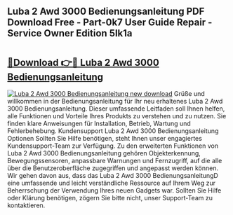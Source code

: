 ## Luba 2 Awd 3000 Bedienungsanleitung PDF Download Free - Part-0k7 User Guide Repair - Service Owner Edition 5Ik1a

# <h2><a href="http://df0yj07.blite.top/?on=Luba+2+Awd+3000+Bedienungsanleitung">🔗Download 👉🔴 Luba 2 Awd 3000 Bedienungsanleitung</a></h2>

[![Luba 2 Awd 3000 Bedienungsanleitung new download](https://i.imgur.com/lujVjoI.png)](http://df0yj07.blite.top/?on=Luba+2+Awd+3000+Bedienungsanleitung)
Grüße und willkommen in der Bedienungsanleitung für Ihr neu erhaltenes Luba 2 Awd 3000 Bedienungsanleitung. Dieser umfassende Leitfaden soll Ihnen helfen, alle Funktionen und Vorteile Ihres Produkts zu verstehen und zu nutzen. Sie finden klare Anweisungen für Installation, Betrieb, Wartung und Fehlerbehebung. Kundensupport Luba 2 Awd 3000 Bedienungsanleitung Optionen Sollten Sie Hilfe benötigen, steht Ihnen unser engagiertes Kundensupport-Team zur Verfügung. Zu den erweiterten Funktionen von Luba 2 Awd 3000 Bedienungsanleitung gehören Objekterkennung, Bewegungssensoren, anpassbare Warnungen und Fernzugriff, auf die alle über die Benutzeroberfläche zugegriffen und angepasst werden können. Wir gehen davon aus, dass das Luba 2 Awd 3000 BedienungsanleitungD eine umfassende und leicht verständliche Ressource auf Ihrem Weg zur Beherrschung der Verwendung Ihres neuen Gadgets war. Sollten Sie Hilfe oder Klärung benötigen, zögern Sie bitte nicht, unser Support-Team zu kontaktieren.
